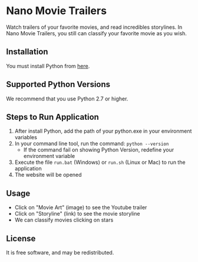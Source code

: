 # Nano Movie Trailers
Watch trailers of your favorite movies, and read incredibles storylines. In Nano Movie Trailers, you still can classify your favorite movie as you wish.

## Installation
You must install Python from [here](https://www.python.org/downloads/).

## Supported Python Versions
We recommend that you use Python 2.7 or higher.

## Steps to Run Application
1. After install Python, add the path of your python.exe in your environment variables
2. In your command line tool, run the command: `python --version`
    * If the command fail on showing Python Version, redefine your environment variable
3. Execute the file `run.bat` (Windows) or `run.sh` (Linux or Mac) to run the application
4. The website will be opened

## Usage
- Click on "Movie Art" (image) to see the Youtube trailer
- Click on "Storyline" (link) to see the movie storyline
- We can classify movies clicking on stars

## License
It is free software, and may be redistributed.